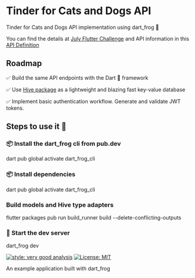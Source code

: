 # Tinder for Cats and Dogs API 

Tinder for Cats and Dogs API implementation using dart_frog 🐸

You can find the details at [July Flutter Challenge](https://flutterchallenge.dev/lets-make-an-api) and API information in this [API Definition](https://tinder-cat-dog-api.herokuapp.com/swagger.html#/)

## Roadmap



✅ Build the same API endpoints with the Dart 🐸 framework

✅ Use [Hive package](https://pub.dev/packages/hive) as a lightweight and blazing fast key-value database

✅ Implement basic authentication workflow. Generate and validate JWT tokens. 


## Steps to use it 🚀

### 📦 Install the dart_frog cli from pub.dev
dart pub global activate dart_frog_cli

### 📦 Install dependencies
dart pub global activate dart_frog_cli

### Build models and Hive type adapters
flutter packages pub run build_runner build --delete-conflicting-outputs

### 🏁 Start the dev server
dart_frog dev


[![style: very good analysis][very_good_analysis_badge]][very_good_analysis_link]
[![License: MIT][license_badge]][license_link]

An example application built with dart_frog

[license_badge]: https://img.shields.io/badge/license-MIT-blue.svg
[license_link]: https://opensource.org/licenses/MIT
[very_good_analysis_badge]: https://img.shields.io/badge/style-very_good_analysis-B22C89.svg
[very_good_analysis_link]: https://pub.dev/packages/very_good_analysis